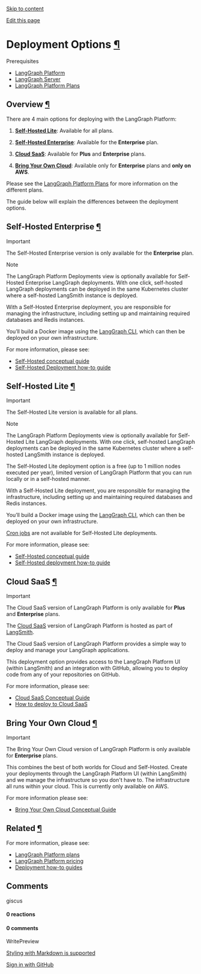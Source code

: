 [Skip to content](https://langchain-ai.github.io/langgraph/concepts/deployment_options/#deployment-options)

[Edit this page](https://github.com/langchain-ai/langgraph/edit/main/docs/docs/concepts/deployment_options.md "Edit this page")

# Deployment Options [¶](https://langchain-ai.github.io/langgraph/concepts/deployment_options/\#deployment-options "Permanent link")

Prerequisites

- [LangGraph Platform](https://langchain-ai.github.io/langgraph/concepts/langgraph_platform/)
- [LangGraph Server](https://langchain-ai.github.io/langgraph/concepts/langgraph_server/)
- [LangGraph Platform Plans](https://langchain-ai.github.io/langgraph/concepts/plans/)

## Overview [¶](https://langchain-ai.github.io/langgraph/concepts/deployment_options/\#overview "Permanent link")

There are 4 main options for deploying with the LangGraph Platform:

1. **[Self-Hosted Lite](https://langchain-ai.github.io/langgraph/concepts/deployment_options/#self-hosted-lite)**: Available for all plans.

2. **[Self-Hosted Enterprise](https://langchain-ai.github.io/langgraph/concepts/deployment_options/#self-hosted-enterprise)**: Available for the **Enterprise** plan.

3. **[Cloud SaaS](https://langchain-ai.github.io/langgraph/concepts/deployment_options/#cloud-saas)**: Available for **Plus** and **Enterprise** plans.

4. **[Bring Your Own Cloud](https://langchain-ai.github.io/langgraph/concepts/deployment_options/#bring-your-own-cloud)**: Available only for **Enterprise** plans and **only on AWS**.


Please see the [LangGraph Platform Plans](https://langchain-ai.github.io/langgraph/concepts/plans/) for more information on the different plans.

The guide below will explain the differences between the deployment options.

## Self-Hosted Enterprise [¶](https://langchain-ai.github.io/langgraph/concepts/deployment_options/\#self-hosted-enterprise "Permanent link")

Important

The Self-Hosted Enterprise version is only available for the **Enterprise** plan.

Note

The LangGraph Platform Deployments view is optionally available for Self-Hosted Enterprise LangGraph deployments. With one click, self-hosted LangGraph deployments can be deployed in the same Kubernetes cluster where a self-hosted LangSmith instance is deployed.

With a Self-Hosted Enterprise deployment, you are responsible for managing the infrastructure, including setting up and maintaining required databases and Redis instances.

You’ll build a Docker image using the [LangGraph CLI](https://langchain-ai.github.io/langgraph/concepts/langgraph_cli/), which can then be deployed on your own infrastructure.

For more information, please see:

- [Self-Hosted conceptual guide](https://langchain-ai.github.io/langgraph/concepts/self_hosted/)
- [Self-Hosted Deployment how-to guide](https://langchain-ai.github.io/langgraph/how-tos/deploy-self-hosted/)

## Self-Hosted Lite [¶](https://langchain-ai.github.io/langgraph/concepts/deployment_options/\#self-hosted-lite "Permanent link")

Important

The Self-Hosted Lite version is available for all plans.

Note

The LangGraph Platform Deployments view is optionally available for Self-Hosted Lite LangGraph deployments. With one click, self-hosted LangGraph deployments can be deployed in the same Kubernetes cluster where a self-hosted LangSmith instance is deployed.

The Self-Hosted Lite deployment option is a free (up to 1 million nodes executed per year), limited version of LangGraph Platform that you can run locally or in a self-hosted manner.

With a Self-Hosted Lite deployment, you are responsible for managing the infrastructure, including setting up and maintaining required databases and Redis instances.

You’ll build a Docker image using the [LangGraph CLI](https://langchain-ai.github.io/langgraph/concepts/langgraph_cli/), which can then be deployed on your own infrastructure.

[Cron jobs](https://langchain-ai.github.io/langgraph/cloud/how-tos/cron_jobs/) are not available for Self-Hosted Lite deployments.

For more information, please see:

- [Self-Hosted conceptual guide](https://langchain-ai.github.io/langgraph/concepts/self_hosted/)
- [Self-Hosted deployment how-to guide](https://langchain-ai.github.io/langgraph/how-tos/deploy-self-hosted/)

## Cloud SaaS [¶](https://langchain-ai.github.io/langgraph/concepts/deployment_options/\#cloud-saas "Permanent link")

Important

The Cloud SaaS version of LangGraph Platform is only available for **Plus** and **Enterprise** plans.

The [Cloud SaaS](https://langchain-ai.github.io/langgraph/concepts/langgraph_cloud/) version of LangGraph Platform is hosted as part of [LangSmith](https://smith.langchain.com/).

The Cloud SaaS version of LangGraph Platform provides a simple way to deploy and manage your LangGraph applications.

This deployment option provides access to the LangGraph Platform UI (within LangSmith) and an integration with GitHub, allowing you to deploy code from any of your repositories on GitHub.

For more information, please see:

- [Cloud SaaS Conceptual Guide](https://langchain-ai.github.io/langgraph/concepts/langgraph_cloud/)
- [How to deploy to Cloud SaaS](https://langchain-ai.github.io/langgraph/cloud/deployment/cloud/)

## Bring Your Own Cloud [¶](https://langchain-ai.github.io/langgraph/concepts/deployment_options/\#bring-your-own-cloud "Permanent link")

Important

The Bring Your Own Cloud version of LangGraph Platform is only available for **Enterprise** plans.

This combines the best of both worlds for Cloud and Self-Hosted. Create your deployments through the LangGraph Platform UI (within LangSmith) and we manage the infrastructure so you don't have to. The infrastructure all runs within your cloud. This is currently only available on AWS.

For more information please see:

- [Bring Your Own Cloud Conceptual Guide](https://langchain-ai.github.io/langgraph/concepts/bring_your_own_cloud/)

## Related [¶](https://langchain-ai.github.io/langgraph/concepts/deployment_options/\#related "Permanent link")

For more information, please see:

- [LangGraph Platform plans](https://langchain-ai.github.io/langgraph/concepts/plans/)
- [LangGraph Platform pricing](https://www.langchain.com/langgraph-platform-pricing)
- [Deployment how-to guides](https://langchain-ai.github.io/langgraph/how-tos/#deployment)

## Comments

giscus

#### 0 reactions

#### 0 comments

WritePreview

[Styling with Markdown is supported](https://guides.github.com/features/mastering-markdown/ "Styling with Markdown is supported")

[Sign in with GitHub](https://giscus.app/api/oauth/authorize?redirect_uri=https%3A%2F%2Flangchain-ai.github.io%2Flanggraph%2Fconcepts%2Fdeployment_options%2F)